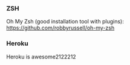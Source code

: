 

### ZSH

Oh My Zsh (good installation tool with plugins):
https://github.com/robbyrussell/oh-my-zsh


### Heroku

Heroku is awesome2122212
